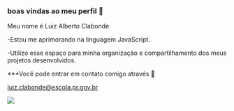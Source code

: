 ### boas vindas ao meu perfil 🐺

Meu nome é Luiz Alberto Clabonde

-Estou me aprimorando na linguagem JavaScript.

-Utilizo esse espaço para minha organização e compartilhamento dos meus projetos desenvolvidos.

***Você pode entrar em contato comigo através 📧

luiz.clabonde@escola.pr.gov.br

![](https://media.tenor.com/lWTZuk-h_oUAAAAC/howling-wolf.gif)
